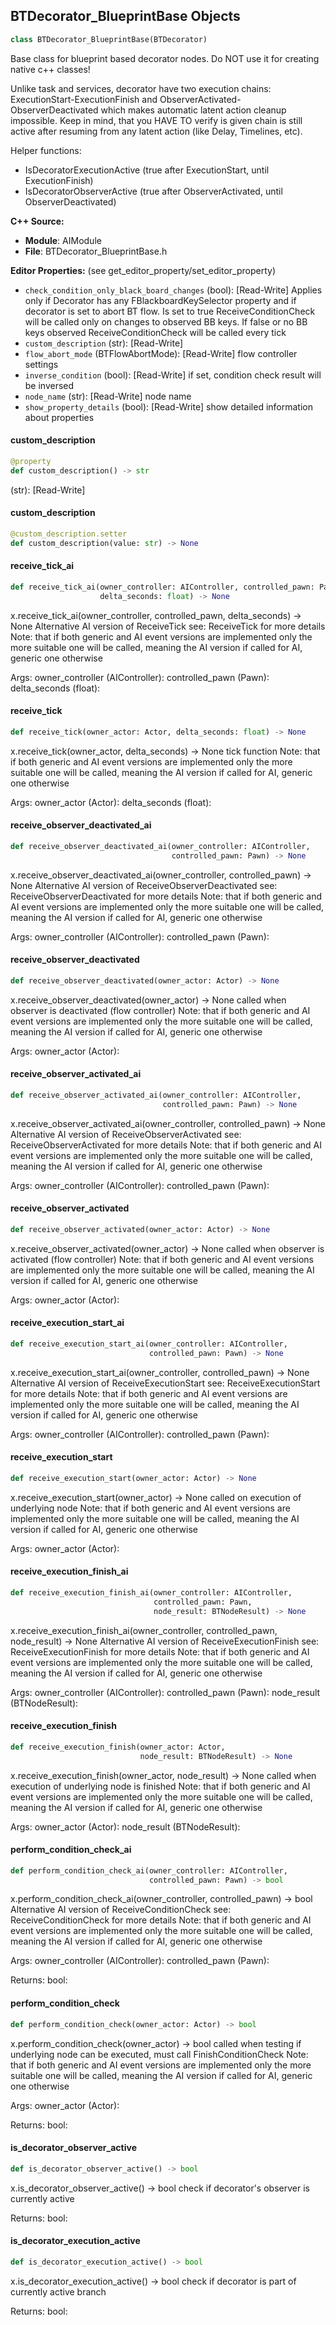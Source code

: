 ## BTDecorator_BlueprintBase Objects

```python
class BTDecorator_BlueprintBase(BTDecorator)
```

Base class for blueprint based decorator nodes. Do NOT use it for creating native c++ classes!

Unlike task and services, decorator have two execution chains:
 ExecutionStart-ExecutionFinish and ObserverActivated-ObserverDeactivated
which makes automatic latent action cleanup impossible. Keep in mind, that
you HAVE TO verify is given chain is still active after resuming from any
latent action (like Delay, Timelines, etc).

Helper functions:
- IsDecoratorExecutionActive (true after ExecutionStart, until ExecutionFinish)
- IsDecoratorObserverActive (true after ObserverActivated, until ObserverDeactivated)

**C++ Source:**

- **Module**: AIModule
- **File**: BTDecorator_BlueprintBase.h

**Editor Properties:** (see get_editor_property/set_editor_property)

- ``check_condition_only_black_board_changes`` (bool):  [Read-Write] Applies only if Decorator has any FBlackboardKeySelector property and if decorator is
      set to abort BT flow. Is set to true ReceiveConditionCheck will be called only on changes
     to observed BB keys. If false or no BB keys observed ReceiveConditionCheck will be called every tick
- ``custom_description`` (str):  [Read-Write]
- ``flow_abort_mode`` (BTFlowAbortMode):  [Read-Write] flow controller settings
- ``inverse_condition`` (bool):  [Read-Write] if set, condition check result will be inversed
- ``node_name`` (str):  [Read-Write] node name
- ``show_property_details`` (bool):  [Read-Write] show detailed information about properties

<a id="unreal.BTDecorator_BlueprintBase.custom_description"></a>

#### custom_description

```python
@property
def custom_description() -> str
```

(str):  [Read-Write]

<a id="unreal.BTDecorator_BlueprintBase.custom_description"></a>

#### custom_description

```python
@custom_description.setter
def custom_description(value: str) -> None
```

<a id="unreal.BTDecorator_BlueprintBase.receive_tick_ai"></a>

#### receive_tick_ai

```python
def receive_tick_ai(owner_controller: AIController, controlled_pawn: Pawn,
                    delta_seconds: float) -> None
```

x.receive_tick_ai(owner_controller, controlled_pawn, delta_seconds) -> None
Alternative AI version of ReceiveTick
see: ReceiveTick for more details
Note: that if both generic and AI event versions are implemented only the more suitable one will be called, meaning the AI version if called for AI, generic one otherwise

Args:
    owner_controller (AIController): 
    controlled_pawn (Pawn): 
    delta_seconds (float):

<a id="unreal.BTDecorator_BlueprintBase.receive_tick"></a>

#### receive_tick

```python
def receive_tick(owner_actor: Actor, delta_seconds: float) -> None
```

x.receive_tick(owner_actor, delta_seconds) -> None
tick function
Note: that if both generic and AI event versions are implemented only the more suitable one will be called, meaning the AI version if called for AI, generic one otherwise

Args:
    owner_actor (Actor): 
    delta_seconds (float):

<a id="unreal.BTDecorator_BlueprintBase.receive_observer_deactivated_ai"></a>

#### receive_observer_deactivated_ai

```python
def receive_observer_deactivated_ai(owner_controller: AIController,
                                    controlled_pawn: Pawn) -> None
```

x.receive_observer_deactivated_ai(owner_controller, controlled_pawn) -> None
Alternative AI version of ReceiveObserverDeactivated
see: ReceiveObserverDeactivated for more details
Note: that if both generic and AI event versions are implemented only the more suitable one will be called, meaning the AI version if called for AI, generic one otherwise

Args:
    owner_controller (AIController): 
    controlled_pawn (Pawn):

<a id="unreal.BTDecorator_BlueprintBase.receive_observer_deactivated"></a>

#### receive_observer_deactivated

```python
def receive_observer_deactivated(owner_actor: Actor) -> None
```

x.receive_observer_deactivated(owner_actor) -> None
called when observer is deactivated (flow controller)
Note: that if both generic and AI event versions are implemented only the more suitable one will be called, meaning the AI version if called for AI, generic one otherwise

Args:
    owner_actor (Actor):

<a id="unreal.BTDecorator_BlueprintBase.receive_observer_activated_ai"></a>

#### receive_observer_activated_ai

```python
def receive_observer_activated_ai(owner_controller: AIController,
                                  controlled_pawn: Pawn) -> None
```

x.receive_observer_activated_ai(owner_controller, controlled_pawn) -> None
Alternative AI version of ReceiveObserverActivated
see: ReceiveObserverActivated for more details
Note: that if both generic and AI event versions are implemented only the more suitable one will be called, meaning the AI version if called for AI, generic one otherwise

Args:
    owner_controller (AIController): 
    controlled_pawn (Pawn):

<a id="unreal.BTDecorator_BlueprintBase.receive_observer_activated"></a>

#### receive_observer_activated

```python
def receive_observer_activated(owner_actor: Actor) -> None
```

x.receive_observer_activated(owner_actor) -> None
called when observer is activated (flow controller)
Note: that if both generic and AI event versions are implemented only the more suitable one will be called, meaning the AI version if called for AI, generic one otherwise

Args:
    owner_actor (Actor):

<a id="unreal.BTDecorator_BlueprintBase.receive_execution_start_ai"></a>

#### receive_execution_start_ai

```python
def receive_execution_start_ai(owner_controller: AIController,
                               controlled_pawn: Pawn) -> None
```

x.receive_execution_start_ai(owner_controller, controlled_pawn) -> None
Alternative AI version of ReceiveExecutionStart
see: ReceiveExecutionStart for more details
Note: that if both generic and AI event versions are implemented only the more suitable one will be called, meaning the AI version if called for AI, generic one otherwise

Args:
    owner_controller (AIController): 
    controlled_pawn (Pawn):

<a id="unreal.BTDecorator_BlueprintBase.receive_execution_start"></a>

#### receive_execution_start

```python
def receive_execution_start(owner_actor: Actor) -> None
```

x.receive_execution_start(owner_actor) -> None
called on execution of underlying node
Note: that if both generic and AI event versions are implemented only the more suitable one will be called, meaning the AI version if called for AI, generic one otherwise

Args:
    owner_actor (Actor):

<a id="unreal.BTDecorator_BlueprintBase.receive_execution_finish_ai"></a>

#### receive_execution_finish_ai

```python
def receive_execution_finish_ai(owner_controller: AIController,
                                controlled_pawn: Pawn,
                                node_result: BTNodeResult) -> None
```

x.receive_execution_finish_ai(owner_controller, controlled_pawn, node_result) -> None
Alternative AI version of ReceiveExecutionFinish
see: ReceiveExecutionFinish for more details
Note: that if both generic and AI event versions are implemented only the more suitable one will be called, meaning the AI version if called for AI, generic one otherwise

Args:
    owner_controller (AIController): 
    controlled_pawn (Pawn): 
    node_result (BTNodeResult):

<a id="unreal.BTDecorator_BlueprintBase.receive_execution_finish"></a>

#### receive_execution_finish

```python
def receive_execution_finish(owner_actor: Actor,
                             node_result: BTNodeResult) -> None
```

x.receive_execution_finish(owner_actor, node_result) -> None
called when execution of underlying node is finished
Note: that if both generic and AI event versions are implemented only the more suitable one will be called, meaning the AI version if called for AI, generic one otherwise

Args:
    owner_actor (Actor): 
    node_result (BTNodeResult):

<a id="unreal.BTDecorator_BlueprintBase.perform_condition_check_ai"></a>

#### perform_condition_check_ai

```python
def perform_condition_check_ai(owner_controller: AIController,
                               controlled_pawn: Pawn) -> bool
```

x.perform_condition_check_ai(owner_controller, controlled_pawn) -> bool
Alternative AI version of ReceiveConditionCheck
see: ReceiveConditionCheck for more details
Note: that if both generic and AI event versions are implemented only the more suitable one will be called, meaning the AI version if called for AI, generic one otherwise

Args:
    owner_controller (AIController): 
    controlled_pawn (Pawn): 

Returns:
    bool:

<a id="unreal.BTDecorator_BlueprintBase.perform_condition_check"></a>

#### perform_condition_check

```python
def perform_condition_check(owner_actor: Actor) -> bool
```

x.perform_condition_check(owner_actor) -> bool
called when testing if underlying node can be executed, must call FinishConditionCheck
Note: that if both generic and AI event versions are implemented only the more suitable one will be called, meaning the AI version if called for AI, generic one otherwise

Args:
    owner_actor (Actor): 

Returns:
    bool:

<a id="unreal.BTDecorator_BlueprintBase.is_decorator_observer_active"></a>

#### is_decorator_observer_active

```python
def is_decorator_observer_active() -> bool
```

x.is_decorator_observer_active() -> bool
check if decorator's observer is currently active

Returns:
    bool:

<a id="unreal.BTDecorator_BlueprintBase.is_decorator_execution_active"></a>

#### is_decorator_execution_active

```python
def is_decorator_execution_active() -> bool
```

x.is_decorator_execution_active() -> bool
check if decorator is part of currently active branch

Returns:
    bool:

<a id="unreal.BTService"></a>